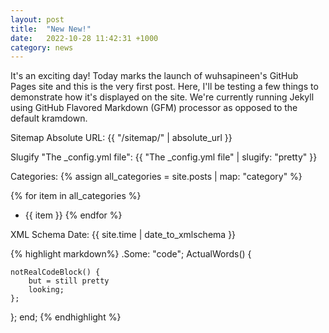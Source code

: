 ```yaml
---
layout: post
title:  "New New!"
date:   2022-10-28 11:42:31 +1000
category: news
---
```

It's an exciting day! Today marks the launch of wuhsapineen's GitHub Pages site and this is the very first post.
Here, I'll be testing a few things to demonstrate how it's displayed on the site. We're currently running Jekyll using GitHub Flavored Markdown (GFM) processor as opposed to the default kramdown.

Sitemap Absolute URL: {{ "/sitemap/" | absolute_url }}

Slugify "The _config.yml file": {{ "The _config.yml file" | slugify: "pretty" }}

Categories: {% assign all_categories = site.posts | map: "category" %}

{% for item in all_categories %}
- {{ item }}
{% endfor %}

XML Schema Date: {{ site.time | date_to_xmlschema }}

{% highlight markdown%}
.Some: "code";
ActualWords() {

    notRealCodeBlock() {
        but = still pretty
        looking;
    };
};
end;
{% endhighlight %}